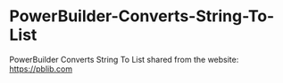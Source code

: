 # PowerBuilder-Converts-String-To-List
PowerBuilder Converts String To List
shared from the website: https://pblib.com
